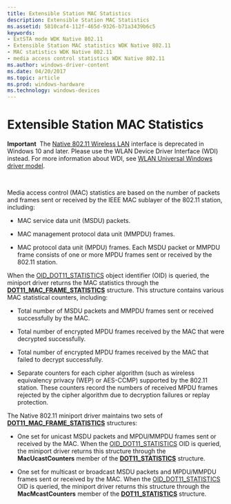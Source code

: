 ```yaml
---
title: Extensible Station MAC Statistics
description: Extensible Station MAC Statistics
ms.assetid: 5810caf4-112f-465d-9326-b71a3439b6c5
keywords:
- ExtSTA mode WDK Native 802.11
- Extensible Station MAC statistics WDK Native 802.11
- MAC statistics WDK Native 802.11
- media access control statistics WDK Native 802.11
ms.author: windows-driver-content
ms.date: 04/20/2017
ms.topic: article
ms.prod: windows-hardware
ms.technology: windows-devices
---
```


# Extensible Station MAC Statistics


**Important**  The [Native 802.11 Wireless LAN](native-802-11-wireless-lan4.md) interface is deprecated in Windows 10 and later. Please use the WLAN Device Driver Interface (WDI) instead. For more information about WDI, see [WLAN Universal Windows driver model](wifi-universal-driver-model.md).

 

Media access control (MAC) statistics are based on the number of packets and frames sent or received by the IEEE MAC sublayer of the 802.11 station, including:

-   MAC service data unit (MSDU) packets.

-   MAC management protocol data unit (MMPDU) frames.

-   MAC protocol data unit (MPDU) frames. Each MSDU packet or MMPDU frame consists of one or more MPDU frames sent or received by the 802.11 station.

When the [OID\_DOT11\_STATISTICS](https://msdn.microsoft.com/library/windows/hardware/ff569420) object identifier (OID) is queried, the miniport driver returns the MAC statistics through the [**DOT11\_MAC\_FRAME\_STATISTICS**](https://msdn.microsoft.com/library/windows/hardware/ff548684) structure. This structure contains various MAC statistical counters, including:

-   Total number of MSDU packets and MMPDU frames sent or received successfully by the MAC.

-   Total number of encrypted MPDU frames received by the MAC that were decrypted successfully.

-   Total number of encrypted MPDU frames received by the MAC that failed to decrypt successfully.

-   Separate counters for each cipher algorithm (such as wireless equivalency privacy (WEP) or AES-CCMP) supported by the 802.11 station. These counters record the numbers of received MPDU frames rejected by the cipher algorithm due to decryption failures or replay protection.

The Native 802.11 miniport driver maintains two sets of [**DOT11\_MAC\_FRAME\_STATISTICS**](https://msdn.microsoft.com/library/windows/hardware/ff548684) structures:

-   One set for unicast MSDU packets and MPDU/MMPDU frames sent or received by the MAC. When the [OID\_DOT11\_STATISTICS](https://msdn.microsoft.com/library/windows/hardware/ff569420) OID is queried, the miniport driver returns this structure through the **MacUcastCounters** member of the [**DOT11\_STATISTICS**](https://msdn.microsoft.com/library/windows/hardware/ff548779) structure.

-   One set for multicast or broadcast MSDU packets and MPDU/MMPDU frames sent or received by the MAC. When the [OID\_DOT11\_STATISTICS](https://msdn.microsoft.com/library/windows/hardware/ff569420) OID is queried, the miniport driver returns this structure through the **MacMcastCounters** member of the [**DOT11\_STATISTICS**](https://msdn.microsoft.com/library/windows/hardware/ff548779) structure.

 

 





